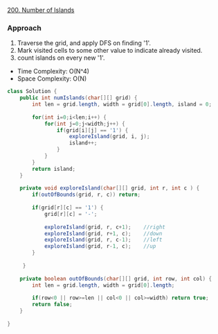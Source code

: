 [200. Number of Islands](https://leetcode.com/problems/number-of-islands/)

### Approach 

1. Traverse the grid, and apply DFS on finding '1'.
2. Mark visited cells to some other value to indicate already visited.
3. count islands on every new '1'.

- Time Complexity: O(N^4)
- Space Complexity: O(N)

```java
class Solution {
    public int numIslands(char[][] grid) {
        int len = grid.length, width = grid[0].length, island = 0;
        
        for(int i=0;i<len;i++) {
            for(int j=0;j<width;j++) {
                if(grid[i][j] == '1') {
                    exploreIsland(grid, i, j);
                    island++;
                }
            }
        }
        return island;
    }
    
    private void exploreIsland(char[][] grid, int r, int c ) {
        if(outOfBounds(grid, r, c)) return;
        
        if(grid[r][c] == '1') {
            grid[r][c] = '-';
            
            exploreIsland(grid, r, c+1);    //right
            exploreIsland(grid, r+1, c);    //down
            exploreIsland(grid, r, c-1);    //left
            exploreIsland(grid, r-1, c);    //up
        }
        
     }
    
    private boolean outOfBounds(char[][] grid, int row, int col) {
        int len = grid.length, width = grid[0].length;
        
        if(row<0 || row>=len || col<0 || col>=width) return true;
        return false;
    }
    
}
```
